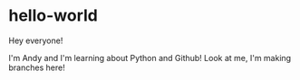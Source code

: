 # hello-world

Hey everyone!

I'm Andy and I'm learning about Python and Github!
Look at me, I'm making branches here!
